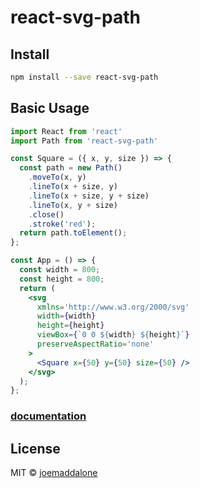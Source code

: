 # react-svg-path

## Install

```bash
npm install --save react-svg-path
```

## Basic Usage

```jsx
import React from 'react'
import Path from 'react-svg-path'

const Square = ({ x, y, size }) => {
  const path = new Path()
    .moveTo(x, y)
    .lineTo(x + size, y)
    .lineTo(x + size, y + size)
    .lineTo(x, y + size)
    .close()
    .stroke('red');
  return path.toElement();
};

const App = () => {
  const width = 800;
  const height = 800;
  return (
    <svg
      xmlns='http://www.w3.org/2000/svg'
      width={width}
      height={height}
      viewBox={`0 0 ${width} ${height}`}
      preserveAspectRatio='none'
    >
      <Square x={50} y={50} size={50} />
    </svg>
  );
};
```

### [documentation](https://joemaddalone.github.io/react-svg-path/)

## License

MIT © [joemaddalone](https://github.com/joemaddalone)

